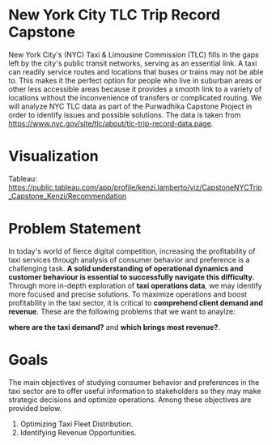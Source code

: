 # New York City TLC Trip Record Capstone
New York City's (NYC) Taxi & Limousine Commission (TLC) fills in the gaps left by the city's public transit networks, serving as an essential link. A taxi can readily service routes and locations that buses or trains may not be able to. This makes it the perfect option for people who live in suburban areas or other less accessible areas because it provides a smooth link to a variety of locations without the inconvenience of transfers or complicated routing. We will analyze NYC TLC data as part of the Purwadhika Capstone Project in order to identify issues and possible solutions. The data is taken from https://www.nyc.gov/site/tlc/about/tlc-trip-record-data.page.

# Visualization
Tableau: https://public.tableau.com/app/profile/kenzi.lamberto/viz/CapstoneNYCTrip_Capstone_Kenzi/Recommendation

# Problem Statement
In today's world of fierce digital competition, increasing the profitability of taxi services through analysis of consumer behavior and preference is a challenging task. **A solid understanding of operational dynamics and customer behaviour is essential to successfully navigate this difficulty.** Through more in-depth exploration of **taxi operations data**, we may identify more focused and precise solutions. To maximize operations and boost profitability in the taxi sector, it is critical to **comprehend client demand and revenue**. These are the following problems that we want to anaylze:

**where are the taxi demand?** and **which brings most revenue?**.

# Goals
The main objectives of studying consumer behavior and preferences in the taxi sector are to offer useful information to stakeholders so they may make strategic decisions and optimize operations. Among these objectives are provided below.
1. Optimizing Taxi Fleet Distribution.
2. Identifying Revenue Opportunities.







